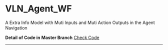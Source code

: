 # VLN_Agent_WF
A Extra Info Model with Muti Inputs and Muti Action Outputs in the Agent Navigation

**Detail of Code in Master Branch** [Check Code](https://github.com/ZurichRain/VLN_Agent_WF/tree/master)



****


